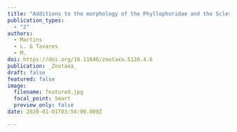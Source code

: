 ```yaml
---
title: "Additions to the morphology of the Phyllophoridae and the Sclerodactylidae. I. Type species of Phyllophorella, Selenkiella, Cladolella and Clarkiella, with the description a new species of Thorsonia (Holothuroidea: Dendrochirotida)"
publication_types:
  - "2"
authors:
  - Martins
  - L. & Tavares
  - M.
doi: https://doi.org/10.11646/zootaxa.5120.4.6
publication: _Zootaxa_
draft: false
featured: false
image:
  filename: featured.jpg
  focal_point: Smart
  preview_only: false
date: 2020-01-01T03:54:00.000Z

---
```

